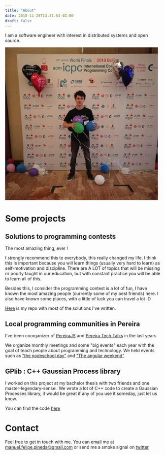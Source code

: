```yaml
---
title: "About"
date: 2018-11-28T13:31:53-02:00
draft: false
---
```


I am a software engineer with interest in distributed systems and open source.

![avatar](/img.jpeg)

# Some projects

## Solutions to programming contests

The most amazing thing, ever !

I strongly recommend this to everybody, this really changed my life. I think this
is important because you will learn things (usually very hard to learn) as
self-motivation and discipline. There are A LOT of topics that will be missing
or poorly taught in our education, but with constant practice you will be able
to learn all of this.

Besides this, I consider the programming contest is a lot of fun, I have known
the most amazing people (currently some of my best friends) here. I also have
known some places, with a little of luck you can travel a lot :D

[Here](https://github.com/pin3da/Programming-contest) is my repo with most of the solutions I've written.

## Local programming communities in Pereira

I've been coorganizer of [PereiraJS](https://pereirajs.org/) and
[Pereira Tech Talks](https://pereiratechtalks.com/) in the last years.

We organize monthly meetings and some "big events" each year with the goal of
teach people about programming and technology. We held events
such as ["the nodeschool day"](https://nodeschool.io/pereira/) and ["The angular weekend"](https://angular.pereirajs.org/)

## GPlib : C++ Gaussian Process library

 I worked on this project at my bachelor thesis with two friends and one
 master-legendary-sensei. We wrote a lot of C++ code to create a Gaussian
 Processes library, it would be great if any of you use it someday, just let us know.

 You can find the code [here](https://github.com/pin3da/gplib)

# Contact

Feel free to get in touch with me. You can email me at [manuel.felipe.pineda@gmail.com](mailto:manuel.felipe.pineda@gmail.com) or send me a smoke signal on [twitter](https://twitter.com/pin3da_)
